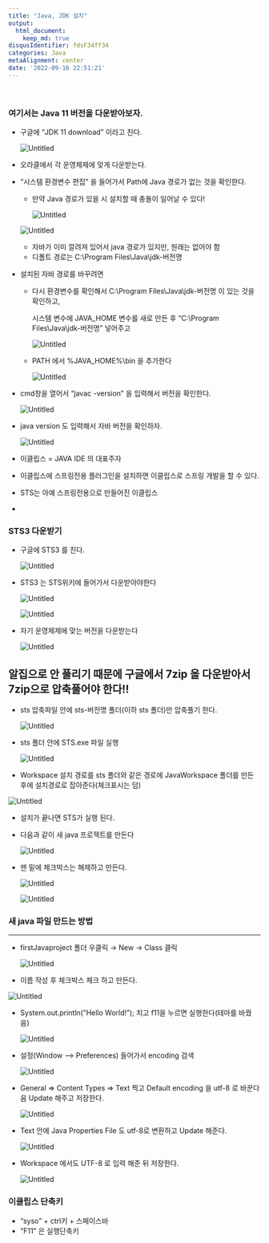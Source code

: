 ```yaml
---
title: "Java, JDK 설치"
output:
  html_document:
    keep_md: true
disqusIdentifier: fdsF34ff34
categories: Java
metaAlignment: center
date: '2022-09-16 22:51:21'
---
```

<br>
<!-- excerpt -->

### 여기서는 Java 11 버전을 다운받아보자.
- 구글에 “JDK 11 download” 이라고 친다.
    
    ![Untitled](/images/day0916/Untitled.png)
    
- 오라클에서 각 운영체제에 맞게 다운받는다.

- “시스템 환경변수 편집” 을 들어가서 Path에 Java 경로가 없는 것을 확인한다.
    - 만약 Java 경로가 있을 시 설치할 때 충돌이 일어날 수 있다!
        
        ![Untitled](/images/day0916/Untitled%201.png)
        
    
    ![Untitled](/images/day0916/Untitled%202.png)
    
    - 자바가 이미 깔려져 있어서 java 경로가 있지만, 원래는 없어야 함
    - 디폴트 경로는 C:\Program Files\Java\jdk-버전명

- 설치된 자바 경로를 바꾸려면
    - 다시 환경변수를 확인해서 C:\Program Files\Java\jdk-버전명  이 있는 것을 확인하고,
        
        시스템 변수에 JAVA_HOME 변수를 새로 만든 후 “C:\Program Files\Java\jdk-버전명” 넣어주고
        
        ![Untitled](/images/day0916/Untitled%203.png)
        
    
    - PATH 에서 %JAVA_HOME%\bin  을 추가한다
        
        ![Untitled](/images/day0916/Untitled%204.png)
        

- cmd창을 열어서 “javac -version” 을 입력해서 버전을 확인한다.
    
    ![Untitled](/images/day0916/Untitled%205.png)
    

- java version 도 입력해서 자바 버전을 확인하자.
    
    ![Untitled](/images/day0916/Untitled%206.png)
    
- 이클립스 = JAVA IDE 의 대표주자
- 이클립스에 스프링전용 플러그인을 설치하면 이클립스로 스프링 개발을 할 수 있다.
- STS는 아예 스프링전용으로 만들어진 이클립스
- 

### STS3 다운받기

- 구글에 STS3 를 친다.
    
    ![Untitled](/images/day0916/Untitled%207.png)
    

- STS3 는 STS위키에 들어가서 다운받아야한다
    
    ![Untitled](/images/day0916/Untitled%208.png)
    
    ![Untitled](/images/day0916/Untitled%209.png)
    
- 자기 운영체제에 맞는 버전을 다운받는다
    
    ![Untitled](/images/day0916/Untitled%2010.png)
    

## 알집으로 안 풀리기 때문에 구글에서 7zip 을 다운받아서 7zip으로 압축풀어야 한다!!

- sts 압축파일 안에 sts-버전명 폴더(이하 sts 폴더)만 압축풀기 한다.
    
    ![Untitled](/images/day0916/Untitled%2011.png)
    
- sts 폴더 안에 STS.exe 파일 실행
    
    ![Untitled](/images/day0916/Untitled%2012.png)
    

- Workspace 설치 경로를 sts 폴더와 같은 경로에 JavaWorkspace 폴더를 만든 후에 설치경로로 잡아준다(체크표시는 덤)

![Untitled](/images/day0916/Untitled%2013.png)

- 설치가 끝나면 STS가 실행 된다.
- 다음과 같이 새 java 프로젝트를 만든다
    
    ![Untitled](/images/day0916/Untitled%2014.png)
    

- 맨 밑에 체크박스는 해제하고 만든다.
    
    ![Untitled](/images/day0916/Untitled%2015.png)
    
    ![Untitled](/images/day0916/Untitled%2016.png)
    

### 새 java 파일 만드는 방법

---

- firstJavaproject 폴더 우클릭 → New → Class 클릭
    
    ![Untitled](/images/day0916/Untitled%2017.png)
    
- 이름 작성 후 체크박스 체크 하고 만든다.

![Untitled](/images/day0916/Untitled%2018.png)

- System.out.println(”Hello World!”);  치고 f11을 누르면 실행한다(테마를 바꿨음)
    
    ![Untitled](/images/day0916/Untitled%2019.png)
    

- 설정(Window  —> Preferences) 들어가서 encoding 검색
    
    ![Untitled](/images/day0916/Untitled%2020.png)
    

- General ⇒ Content Types ⇒ Text 찍고 Default encoding 을 utf-8 로 바꾼다음 Update 해주고 저장한다.
    
    ![Untitled](/images/day0916/Untitled%2021.png)
    

- Text 안에 Java Properties File 도 utf-8로 변환하고 Update 해준다.
    
    ![Untitled](/images/day0916/Untitled%2022.png)
    

- Workspace 에서도 UTF-8 로 입력 해준 뒤 저장한다.
    
    ![Untitled](/images/day0916/Untitled%2023.png)
    

### 이클립스 단축키

- “syso” + ctrl키 + 스페이스바
- “F11” 은 실행단축키